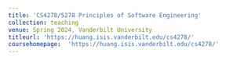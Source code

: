 ```yaml
---
title: 'CS4278/5278 Principles of Software Engineering'
collection: teaching
venue: Spring 2024, Vanderbilt University
titleurl: 'https://huang.isis.vanderbilt.edu/cs4278/'
coursehomepage:  'https://huang.isis.vanderbilt.edu/cs4278/'
---
```

